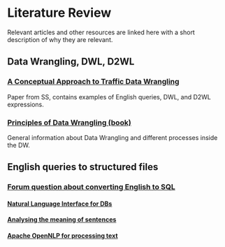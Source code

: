 # Literature Review

Relevant articles and other resources are linked here with a short description of why they are relevant.

## Data Wrangling, DWL, D2WL

### [A Conceptual Approach to Traffic Data Wrangling](https://link.springer.com/chapter/10.1007/978-3-319-60795-5_2)

Paper from SS, contains examples of English queries, DWL, and D2WL expressions.

### [Principles of Data Wrangling (book)](https://books.google.co.uk/books?hl=en&lr=&id=SEUqDwAAQBAJ&oi=fnd&pg=PP1&dq=construct+data+wrangling+from+english+query&ots=ny32osB5E3&sig=47NBWJ1q4A0V1yAR9U2K_BcWPgg#v=onepage&q&f=false)

General information about Data Wrangling and different processes inside the DW.

## English queries to structured files

### [Forum question about converting English to SQL](https://www.researchgate.net/post/How_to_approach_a_system_to_convert_english_text_to_SQL_query)

#### [Natural Language Interface for DBs](https://www.researchgate.net/post/How_to_approach_a_system_to_convert_english_text_to_SQL_query)

#### [Analysing the meaning of sentences](http://www.ling.helsinki.fi/kit/2009s/clt231/NLTK/book/ch10-AnalyzingTheMeaningOfSentences.html#querying-a-database)

#### [Apache OpenNLP for processing text](https://opennlp.apache.org/)
